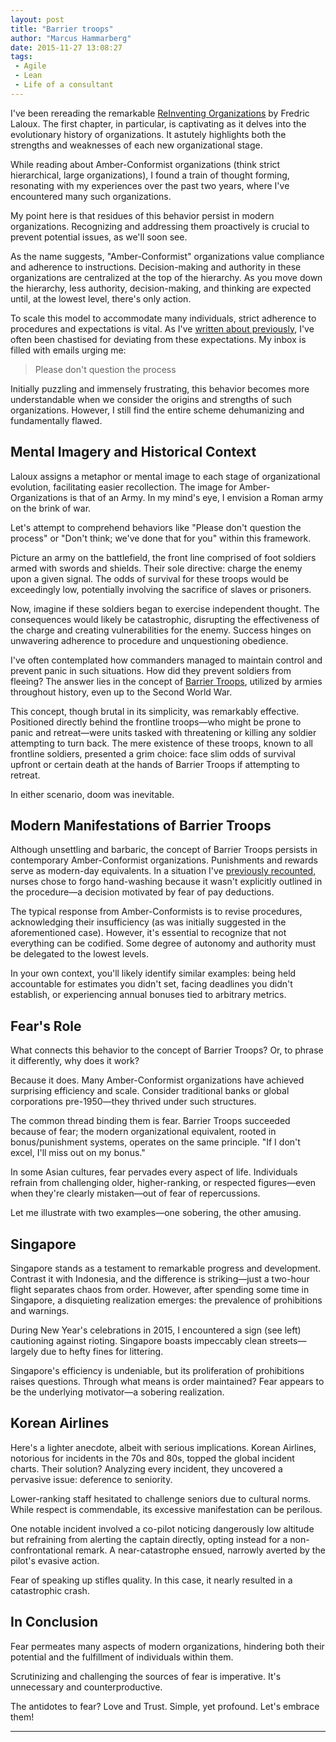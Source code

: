 ```yaml
---
layout: post
title: "Barrier troops"
author: "Marcus Hammarberg"
date: 2015-11-27 13:08:27
tags:
 - Agile
 - Lean
 - Life of a consultant
---
```


I've been rereading the remarkable [ReInventing Organizations](http://www.amazon.com/Reinventing-Organizations-Frederic-Laloux/dp/2960133501/) by Fredric Laloux. The first chapter, in particular, is captivating as it delves into the evolutionary history of organizations. It astutely highlights both the strengths and weaknesses of each new organizational stage.

While reading about Amber-Conformist organizations (think strict hierarchical, large organizations), I found a train of thought forming, resonating with my experiences over the past two years, where I've encountered many such organizations.

My point here is that residues of this behavior persist in modern organizations. Recognizing and addressing them proactively is crucial to prevent potential issues, as we'll soon see.

As the name suggests, "Amber-Conformist" organizations value compliance and adherence to instructions. Decision-making and authority in these organizations are centralized at the top of the hierarchy. As you move down the hierarchy, less authority, decision-making, and thinking are expected until, at the lowest level, there's only action.

To scale this model to accommodate many individuals, strict adherence to procedures and expectations is vital. As I've [written about previously](/2015/04/please-question-the-process.html), I've often been chastised for deviating from these expectations. My inbox is filled with emails urging me:

<blockquote>Please don't question the process</blockquote>

Initially puzzling and immensely frustrating, this behavior becomes more understandable when we consider the origins and strengths of such organizations. However, I still find the entire scheme dehumanizing and fundamentally flawed.

## Mental Imagery and Historical Context

Laloux assigns a metaphor or mental image to each stage of organizational evolution, facilitating easier recollection. The image for Amber-Organizations is that of an Army. In my mind's eye, I envision a Roman army on the brink of war.

Let's attempt to comprehend behaviors like "Please don't question the process" or "Don't think; we've done that for you" within this framework.

Picture an army on the battlefield, the front line comprised of foot soldiers armed with swords and shields. Their sole directive: charge the enemy upon a given signal. The odds of survival for these troops would be exceedingly low, potentially involving the sacrifice of slaves or prisoners.

Now, imagine if these soldiers began to exercise independent thought. The consequences would likely be catastrophic, disrupting the effectiveness of the charge and creating vulnerabilities for the enemy. Success hinges on unwavering adherence to procedure and unquestioning obedience.

I've often contemplated how commanders managed to maintain control and prevent panic in such situations. How did they prevent soldiers from fleeing? The answer lies in the concept of [Barrier Troops](https://en.wikipedia.org/wiki/Barrier_troops), utilized by armies throughout history, even up to the Second World War.

This concept, though brutal in its simplicity, was remarkably effective. Positioned directly behind the frontline troops—who might be prone to panic and retreat—were units tasked with threatening or killing any soldier attempting to turn back. The mere existence of these troops, known to all frontline soldiers, presented a grim choice: face slim odds of survival upfront or certain death at the hands of Barrier Troops if attempting to retreat.

In either scenario, doom was inevitable.

## Modern Manifestations of Barrier Troops

Although unsettling and barbaric, the concept of Barrier Troops persists in contemporary Amber-Conformist organizations. Punishments and rewards serve as modern-day equivalents. In a situation I've [previously recounted](/2015/06/a-question-of-context.html), nurses chose to forgo hand-washing because it wasn't explicitly outlined in the procedure—a decision motivated by fear of pay deductions.

The typical response from Amber-Conformists is to revise procedures, acknowledging their insufficiency (as was initially suggested in the aforementioned case). However, it's essential to recognize that not everything can be codified. Some degree of autonomy and authority must be delegated to the lowest levels.

In your own context, you'll likely identify similar examples: being held accountable for estimates you didn't set, facing deadlines you didn't establish, or experiencing annual bonuses tied to arbitrary metrics.

## Fear's Role

What connects this behavior to the concept of Barrier Troops? Or, to phrase it differently, why does it work?

Because it does. Many Amber-Conformist organizations have achieved surprising efficiency and scale. Consider traditional banks or global corporations pre-1950—they thrived under such structures.

The common thread binding them is fear. Barrier Troops succeeded because of fear; the modern organizational equivalent, rooted in bonus/punishment systems, operates on the same principle. "If I don't excel, I'll miss out on my bonus."

In some Asian cultures, fear pervades every aspect of life. Individuals refrain from challenging older, higher-ranking, or respected figures—even when they're clearly mistaken—out of fear of repercussions.

Let me illustrate with two examples—one sobering, the other amusing.

## Singapore

Singapore stands as a testament to remarkable progress and development. Contrast it with Indonesia, and the difference is striking—just a two-hour flight separates chaos from order. However, after spending some time in Singapore, a disquieting realization emerges: the prevalence of prohibitions and warnings.

During New Year's celebrations in 2015, I encountered a sign (see left) cautioning against rioting. Singapore boasts impeccably clean streets—largely due to hefty fines for littering.

Singapore's efficiency is undeniable, but its proliferation of prohibitions raises questions. Through what means is order maintained? Fear appears to be the underlying motivator—a sobering realization.

## Korean Airlines

Here's a lighter anecdote, albeit with serious implications. Korean Airlines, notorious for incidents in the 70s and 80s, topped the global incident charts. Their solution? Analyzing every incident, they uncovered a pervasive issue: deference to seniority.

Lower-ranking staff hesitated to challenge seniors due to cultural norms. While respect is commendable, its excessive manifestation can be perilous.

One notable incident involved a co-pilot noticing dangerously low altitude but refraining from alerting the captain directly, opting instead for a non-confrontational remark. A near-catastrophe ensued, narrowly averted by the pilot's evasive action.

Fear of speaking up stifles quality. In this case, it nearly resulted in a catastrophic crash.

## In Conclusion

Fear permeates many aspects of modern organizations, hindering both their potential and the fulfillment of individuals within them.

Scrutinizing and challenging the sources of fear is imperative. It's unnecessary and counterproductive.

The antidotes to fear? Love and Trust. Simple, yet profound. Let's embrace them!

<hr>

